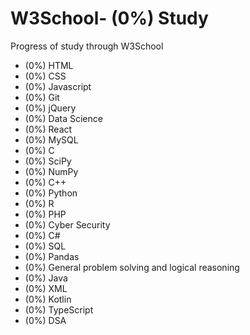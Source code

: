 # W3School- (0%) Study
Progress of study through W3School
- (0%) HTML
- (0%) CSS
- (0%) Javascript
- (0%) Git
- (0%) jQuery
- (0%) Data Science
- (0%) React
- (0%) MySQL
- (0%) C
- (0%) SciPy
- (0%) NumPy
- (0%) C++
- (0%) Python
- (0%) R
- (0%) PHP
- (0%) Cyber Security
- (0%) C#
- (0%) SQL
- (0%) Pandas
- (0%) General problem solving and logical reasoning
- (0%) Java
- (0%) XML
- (0%) Kotlin
- (0%) TypeScript
- (0%) DSA
